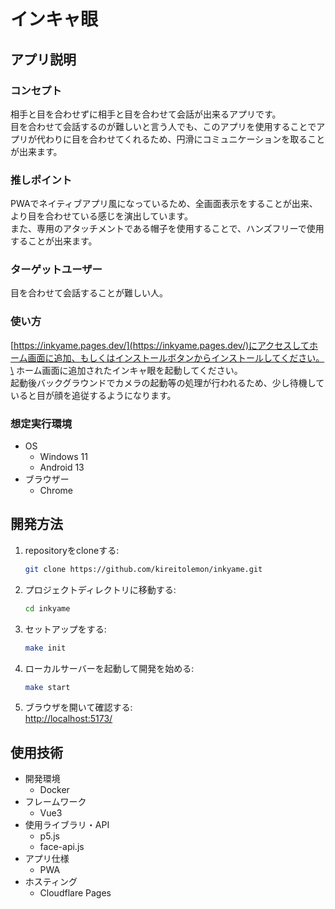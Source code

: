 # インキャ眼

## アプリ説明
### コンセプト
相手と目を合わせずに相手と目を合わせて会話が出来るアプリです。\
目を合わせて会話するのが難しいと言う人でも、このアプリを使用することでアプリが代わりに目を合わせてくれるため、円滑にコミュニケーションを取ることが出来ます。

### 推しポイント
PWAでネイティブアプリ風になっているため、全画面表示をすることが出来、より目を合わせている感じを演出しています。\
また、専用のアタッチメントである帽子を使用することで、ハンズフリーで使用することが出来ます。

### ターゲットユーザー
目を合わせて会話することが難しい人。

### 使い方
[https://inkyame.pages.dev/](https://inkyame.pages.dev/)にアクセスしてホーム画面に追加、もしくはインストールボタンからインストールしてください。\
ホーム画面に追加されたインキャ眼を起動してください。\
起動後バックグラウンドでカメラの起動等の処理が行われるため、少し待機していると目が顔を追従するようになります。

### 想定実行環境
- OS
    - Windows 11
    - Android 13
- ブラウザー
    - Chrome
 
## 開発方法
1. repositoryをcloneする:
    ```sh
    git clone https://github.com/kireitolemon/inkyame.git
    ```
2. プロジェクトディレクトリに移動する:
    ```sh
    cd inkyame
    ```
3. セットアップをする:
    ```sh
    make init
    ```
4. ローカルサーバーを起動して開発を始める:
    ```sh
    make start
    ```
5. ブラウザを開いて確認する:\
    [http://localhost:5173/](http://localhost:5173/)

## 使用技術
- 開発環境
    - Docker
- フレームワーク
    - Vue3
- 使用ライブラリ・API
    - p5.js
    - face-api.js
- アプリ仕様
    - PWA
- ホスティング
    - Cloudflare Pages

